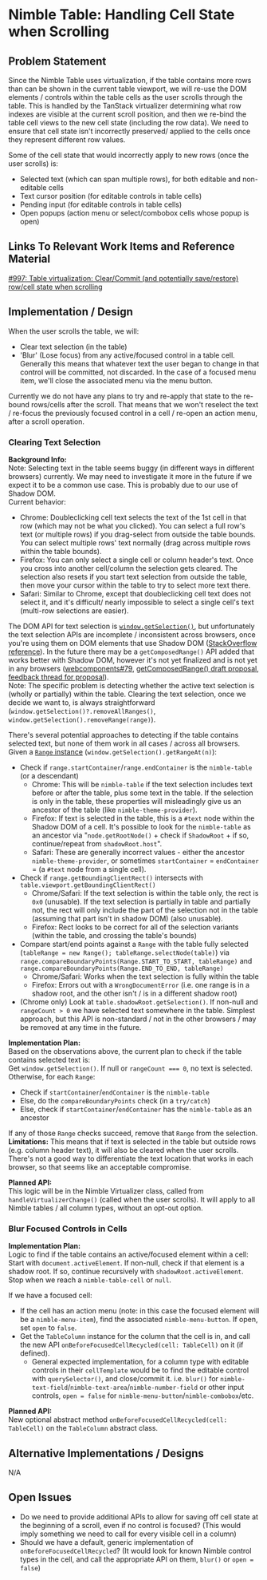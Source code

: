 # Nimble Table: Handling Cell State when Scrolling

## Problem Statement

Since the Nimble Table uses virtualization, if the table contains more rows than can be shown in the current table viewport, we will re-use the DOM elements / controls within the table cells as the user scrolls through the table. This is handled by the TanStack virtualizer determining what row indexes are visible at the current scroll position, and then we re-bind the table cell views to the new cell state (including the row data). We need to ensure that cell state isn't incorrectly preserved/ applied to the cells once they represent different row values.

Some of the cell state that would incorrectly apply to new rows (once the user scrolls) is:
- Selected text (which can span multiple rows), for both editable and non-editable cells
- Text cursor position (for editable controls in table cells)
- Pending input (for editable controls in table cells)
- Open popups (action menu or select/combobox cells whose popup is open)

## Links To Relevant Work Items and Reference Material

[#997: Table virtualization: Clear/Commit (and potentially save/restore) row/cell state when scrolling](https://github.com/ni/nimble/issues/997)

## Implementation / Design

When the user scrolls the table, we will:
- Clear text selection (in the table)
- 'Blur' (Lose focus) from any active/focused control in a table cell. Generally this means that whatever text the user began to change in that control will be committed, not discarded. In the case of a focused menu item, we'll close the associated menu via the menu button.

Currently we do not have any plans to try and re-apply that state to the re-bound rows/cells after the scroll. That means that we won't reselect the text / re-focus the previously focused control in a cell / re-open an action menu, after a scroll operation.

### Clearing Text Selection

**Background Info:**  
Note: Selecting text in the table seems buggy (in different ways in different browsers) currently. We may need to investigate it more in the future if we expect it to be a common use case. This is probably due to our use of Shadow DOM.  
Current behavior:
- Chrome: Doubleclicking cell text selects the text of the 1st cell in that row (which may not be what you clicked). You can select a full row's text (or multiple rows) if you drag-select from outside the table bounds. You can select multiple rows' text normally (drag across multiple rows within the table bounds).
- Firefox: You can only select a single cell or column header's text. Once you cross into another cell/column the selection gets cleared. The selection also resets if you start text selection from outside the table, then move your cursor within the table to try to select more text there.
- Safari: Similar to Chrome, except that doubleclicking cell text does not select it, and it's difficult/ nearly impossible to select a single cell's text (multi-row selections are easier).

The DOM API for text selection is [`window.getSelection()`](https://developer.mozilla.org/en-US/docs/Web/API/Window/getSelection), but unfortunately the text selection APIs are incomplete / inconsistent across browsers, once you're using them on DOM elements that use Shadow DOM ([StackOverflow reference](https://stackoverflow.com/a/70523247)). In the future there may be a `getComposedRange()` API added that works better with Shadow DOM, however it's not yet finalized and is not yet in any browsers ([webcomponents#79](https://github.com/WICG/webcomponents/issues/79), [getComposedRange() draft proposal](https://w3c.github.io/selection-api/#dom-selection-getcomposedrange), [feedback thread for proposal](https://github.com/w3c/selection-api/issues/161)).  
Note: The specific problem is detecting whether the active text selection is (wholly or partially) within the table. Clearing the text selection, once we decide we want to, is always straightforward (`window.getSelection()?.removeAllRanges()`, `window.getSelection().removeRange(range)`).

There's several potential approaches to detecting if the table contains selected text, but none of them work in all cases / across all browsers. Given a [`Range` instance](https://developer.mozilla.org/en-US/docs/Web/API/Range) (`window.getSelection().getRangeAt(n)`):
- Check if `range.startContainer`/`range.endContainer` is the `nimble-table` (or a descendant)
  - Chrome: This will be `nimble-table` if the text selection includes text before or after the table, plus some text in the table. If the selection is only in the table, these properties will misleadingly give us an ancestor of the table (like `nimble-theme-provider`).
  - Firefox: If text is selected in the table, this is a `#text` node within the Shadow DOM of a cell. It's possible to look for the `nimble-table` as an ancestor via "`node.getRootNode()` + check if `ShadowRoot` + if so, continue/repeat from `shadowRoot.host`".
  - Safari: These are generally incorrect values - either the ancestor `nimble-theme-provider`, or sometimes `startContainer` = `endContainer` = (a `#text` node from a single cell).
- Check if `range.getBoundingClientRect()` intersects with `table.viewport.getBoundingClientRect()`
  - Chrome/Safari: If the text selection is within the table only, the rect is `0x0` (unusable). If the text selection is partially in table and partially not, the rect will only include the part of the selection not in the table (assuming that part isn't in shadow DOM) (also unusable).
  - Firefox: Rect looks to be correct for all of the selection variants (within the table, and crossing the table's bounds)
- Compare start/end points against a `Range` with the table fully selected (`tableRange = new Range(); tableRange.selectNode(table)`) via `range.compareBoundaryPoints(Range.START_TO_START, tableRange)` and `range.compareBoundaryPoints(Range.END_TO_END, tableRange)`
    - Chrome/Safari: Works when the text selection is fully within the table
    - Firefox: Errors out with a `WrongDocumentError` (i.e. one range is in a shadow root, and the other isn't / is in a different shadow root)
- (Chrome only) Look at `table.shadowRoot.getSelection()`. If non-null and `rangeCount > 0` we have selected text somewhere in the table. Simplest approach, but this API is non-standard / not in the other browsers / may be removed at any time in the future.

**Implementation Plan:**  
Based on the observations above, the current plan to check if the table contains selected text is:  
Get `window.getSelection()`. If null or `rangeCount === 0`, no text is selected. Otherwise, for each `Range`:
- Check if `startContainer`/`endContainer` is the `nimble-table`
- Else, do the `compareBoundaryPoints` check (in a `try/catch`)
- Else, check if `startContainer`/`endContainer` has the `nimble-table` as an ancestor

If any of those `Range` checks succeed, remove that `Range` from the selection.  
**Limitations:** This means that if text is selected in the table but outside rows (e.g. column header text), it will also be cleared when the user scrolls. There's not a good way to differentiate the text location that works in each browser, so that seems like an acceptable compromise.

**Planned API:**  
This logic will be in the Nimble Virtualizer class, called from `handleVirtualizerChange()` (called when the user scrolls). It will apply to all Nimble tables / all column types, without an opt-out option.

### Blur Focused Controls in Cells

**Implementation Plan:**  
Logic to find if the table contains an active/focused element within a cell:  
Start with `document.activeElement`. If non-null, check if that element is a shadow root. If so, continue recursively with `shadowRoot.activeElement`. Stop when we reach a `nimble-table-cell` or `null`.

If we have a focused cell:
- If the cell has an action menu (note: in this case the focused element will be a `nimble-menu-item`), find the associated `nimble-menu-button`. If open, set `open` to `false`.
- Get the `TableColumn` instance for the column that the cell is in, and call the new API `onBeforeFocusedCellRecycled(cell: TableCell)` on it (if defined).
  - General expected implementation, for a column type with editable controls in their `cellTemplate` would be to find the editable control with `querySelector()`, and close/commit it. i.e. `blur()` for `nimble-text-field`/`nimble-text-area`/`nimble-number-field` or other input controls, `open = false` for `nimble-menu-button`/`nimble-combobox`/etc.

**Planned API:**  
New optional abstract method `onBeforeFocusedCellRecycled(cell: TableCell)` on the `TableColumn` abstract class.

## Alternative Implementations / Designs

N/A

## Open Issues

- Do we need to provide additional APIs to allow for saving off cell state at the beginning of a scroll, even if no control is focused? (This would imply something we need to call for every visible cell in a column)
- Should we have a default, generic implementation of `onBeforeFocusedCellRecycled`? (It would look for known Nimble control types in the cell, and call the appropriate API on them, `blur()` or `open = false`)